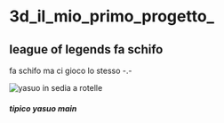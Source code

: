 # 3d_il_mio_primo_progetto_
## league of legends fa schifo

fa schifo ma ci gioco lo stesso -.-

![yasuo in sedia a rotelle](https://pbs.twimg.com/media/EjF4sR0WoAELx_7.jpg)

#### *tipico yasuo main*
